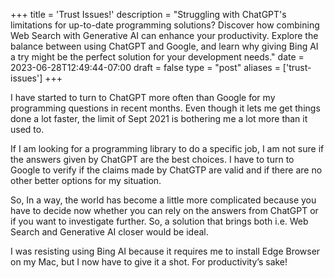 +++
title = 'Trust Issues!'
description = "Struggling with ChatGPT's limitations for up-to-date programming solutions? Discover how combining Web Search with Generative AI can enhance your productivity. Explore the balance between using ChatGPT and Google, and learn why giving Bing AI a try might be the perfect solution for your development needs."
date = 2023-06-28T12:49:44-07:00
draft = false
type = "post"
aliases = ['trust-issues']
+++

I have started to turn to ChatGPT more often than Google for my programming questions in recent months. Even though it lets me get things done a lot faster, the limit of Sept 2021 is bothering me a lot more than it used to.

If I am looking for a programming library to do a specific job, I am not sure if the answers given by ChatGPT are the best choices. I have to turn to Google to verify if the claims made by ChatGTP are valid and if there are no other better options for my situation.

So, In a way, the world has become a little more complicated because you have to decide now whether you can rely on the answers from ChatGPT or if you want to investigate further. So, a solution that brings both i.e. Web Search and Generative AI closer would be ideal.

I was resisting using Bing AI because it requires me to install Edge Browser on my Mac, but I now have to give it a shot. For productivity’s sake!
